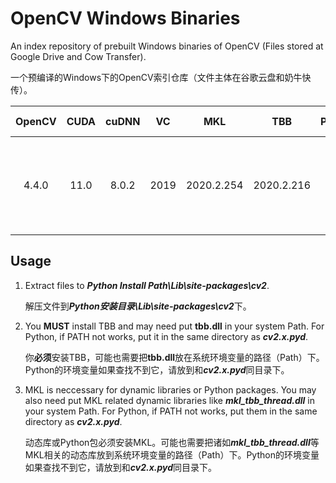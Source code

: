 # OpenCV Windows Binaries

An index repository of prebuilt Windows binaries of OpenCV (Files stored at Google Drive and Cow Transfer).

一个预编译的Windows下的OpenCV索引仓库（文件主体在谷歌云盘和奶牛快传）。

<table>
    <thead align="center">
        <tr>
            <th>OpenCV</th>
            <th>CUDA</th>
            <th>cuDNN</th>
            <th>VC</th>
            <th>MKL</th>
            <th>TBB</th>
            <th>Python</th>
            <th>Library Type</th>
            <th>World</th>
            <th>Google Drive</th>
            <th>奶牛快传</th>
            <th>Size</td>
        </tr>
    </thead>
    <tbody align="center">
        <tr>
            <td rowspan="6">4.4.0</td>
            <td rowspan="6">11.0</td>
            <td rowspan="6">8.0.2</td>
            <td rowspan="6">2019</td>
            <td rowspan="6">2020.2.254</td>
            <td rowspan="6">2020.2.216</td>
            <td rowspan="2">3.8.3</td>
            <td>Static</td>
            <td rowspan="2">Yes</td>
            <td><a href="https://drive.google.com/file/d/1479_1xUgsgOmCS9megSwXnLSsFF5sz9N/view?usp=sharing" title="cv2-Static.rar">:arrow_down:</a></td>
            <td><a href="https://mua.cowtransfer.com/s/fca034c1226d46" title="cv2-Static.rar">:arrow_down:</a></td>
            <td>61.95MB</td>
        </tr>
        <tr>
            <td>Dynamic</td>
            <td><a href="https://drive.google.com/file/d/1rN377fjTuoQZzJHJyUJa16fanmkpKa9d/view?usp=sharing" title="cv2-Dynamic.rar">:arrow_down:</a></td>
            <td><a href="https://mua.cowtransfer.com/s/c621276422eb48" title="cv2-Dynamic.rar">:arrow_down:</a></td>
            <td>2.45MB</td>
        </tr>
        <tr>
            <td rowspan="4">-</td>
            <td rowspan="2">Static</td>
            <td>No</td>
            <td><a href="https://drive.google.com/file/d/1WmCgZhxU3hFsLBi60e0Hk9DuGWnnUJiA/view?usp=sharing" title="OpenCV-4.4.0-Static.rar">:arrow_down:</a></td>
            <td><a href="https://mua.cowtransfer.com/s/eaeb2343f6ef40" title="OpenCV-4.4.0-Static.rar">:arrow_down:</a></td>
            <td>128.08MB</td>
        </tr>
        <tr>
            <td>Yes</td>
            <td><a href="https://drive.google.com/file/d/1AzdglooIj92CZOe7l_ena-X5SHtoOYFP/view?usp=sharing" title="OpenCV-4.4.0-Static-World.rar">:arrow_down:</a></td>
            <td><a href="https://mua.cowtransfer.com/s/4283c3597e2e4e" title="OpenCV-4.4.0-Static-World.rar">:arrow_down:</a></td>
            <td>129.01MB</td>
        </tr>
        <tr>
            <td rowspan="2">Dynamic</td>
            <td>No</td>
            <td><a href="https://drive.google.com/file/d/1fADWfjkQnADSw2jX6biaE9y2z_89Q7Y5/view?usp=sharing" title="OpenCV-4.4.0-Dynamic.rar">:arrow_down:</a></td>
            <td><a href="https://mua.cowtransfer.com/s/6d2ce1c452eb4f" title="OpenCV-4.4.0-Dynamic.rar">:arrow_down:</a></td>
            <td>67.70MB</td>
        </tr>
        <tr>
            <td>Yes</td>
            <td><a href="https://drive.google.com/file/d/1Tiz_3tHOAVWzRnLbjvlr2YDUNa4JHiNE/view?usp=sharing" title="OpenCV-4.4.0-Dynamic-World.rar">:arrow_down:</a></td>
            <td><a href="https://mua.cowtransfer.com/s/072b6291982249" title="OpenCV-4.4.0-Dynamic-World.rar">:arrow_down:</a></td>
            <td>66.14MB</td>
        </tr>
    </tbody>
</table>

## Usage

1. Extract files to ***Python Install Path\\Lib\\site-packages\\cv2***.

   解压文件到***Python安装目录\\Lib\\site-packages\\cv2***下。

2. You **MUST** install TBB and may need put **tbb.dll** in your system Path. For Python, if PATH not works, put it in the same directory as ***cv2.x.pyd***.

   你**必须**安装TBB，可能也需要把**tbb.dll**放在系统环境变量的路径（Path）下。Python的环境变量如果查找不到它，请放到和***cv2.x.pyd***同目录下。

3. MKL is neccessary for dynamic libraries or Python packages. You may also need put MKL related dynamic libraries like ***mkl_tbb_thread.dll*** in your system Path. For Python, if PATH not works, put them in the same directory as ***cv2.x.pyd***.

   动态库或Python包必须安装MKL。可能也需要把诸如***mkl_tbb_thread.dll***等MKL相关的动态库放到系统环境变量的路径（Path）下。Python的环境变量如果查找不到它，请放到和***cv2.x.pyd***同目录下。
